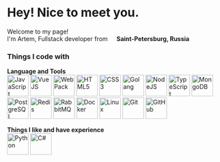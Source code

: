 <h1>Hey! Nice to meet you.</h1>


<p>Welcome to my page! </br> I'm Artem, Fullstack developer from <img src="https://cdn-icons-png.flaticon.com/128/197/197408.png" width="13"/> <b>Saint-Petersburg, Russia</b></p>
<h3>Things I code with</h3>
<p> 
  <b>Language and Tools</b><br>
  <img style="weight: 50px; height: 50px;" alt="JavaScript" src="https://cdn.jsdelivr.net/gh/devicons/devicon@latest/icons/javascript/javascript-original.svg" />
  <img style="weight: 50px; height: 50px;" alt="VueJS" src="https://cdn.jsdelivr.net/gh/devicons/devicon@latest/icons/vuejs/vuejs-original-wordmark.svg" />
  <img style="weight: 50px; height: 50px;" alt="WebPack" src="https://cdn.jsdelivr.net/gh/devicons/devicon@latest/icons/webpack/webpack-original.svg" />
  <img style="weight: 50px; height: 50px;" alt="HTML5" src="https://cdn.jsdelivr.net/gh/devicons/devicon@latest/icons/html5/html5-original.svg" />
  <img style="weight: 50px; height: 50px;" alt="CSS3" src="https://cdn.jsdelivr.net/gh/devicons/devicon@latest/icons/css3/css3-original.svg" />
  <img style="weight: 50px; height: 50px;" alt="Golang" src="https://cdn.jsdelivr.net/gh/devicons/devicon@latest/icons/go/go-original.svg" />
  <img style="weight: 50px; height: 50px;" alt="NodeJS" src="https://cdn.jsdelivr.net/gh/devicons/devicon@latest/icons/nodejs/nodejs-original-wordmark.svg" />
  <img style="weight: 50px; height: 50px;" alt="TypeScript" src="https://cdn.jsdelivr.net/gh/devicons/devicon@latest/icons/typescript/typescript-original.svg" />
  <img style="weight: 50px; height: 50px;" alt="MongoDB" src="https://cdn.jsdelivr.net/gh/devicons/devicon@latest/icons/mongodb/mongodb-original-wordmark.svg" />
  <img style="weight: 50px; height: 50px;" alt="PostgreSQL" src="https://cdn.jsdelivr.net/gh/devicons/devicon@latest/icons/postgresql/postgresql-original.svg"" />
  <img style="weight: 50px; height: 50px;" alt="Redis" src="https://cdn.jsdelivr.net/gh/devicons/devicon@latest/icons/redis/redis-original.svg" />
  <img style="weight: 50px; height: 50px;" alt="RabbitMQ" src="https://cdn.jsdelivr.net/gh/devicons/devicon@latest/icons/rabbitmq/rabbitmq-original.svg" />
  <img style="weight: 50px; height: 50px;" alt="Docker" src="https://cdn.jsdelivr.net/gh/devicons/devicon@latest/icons/docker/docker-original.svg" />
  <img style="weight: 50px; height: 50px;" alt="Linux" src="https://cdn.jsdelivr.net/gh/devicons/devicon@latest/icons/linux/linux-original.svg" />
  <img style="weight: 50px; height: 50px;" alt="Git" src="https://cdn.jsdelivr.net/gh/devicons/devicon@latest/icons/git/git-original.svg" />
  <img style="weight: 50px; height: 50px;" alt="GitHub" src="https://cdn.jsdelivr.net/gh/devicons/devicon@latest/icons/github/github-original.svg" /><br>

  <b>Things I like and have experience</b><br>
  <img style="weight: 50px; height: 50px;" alt="Python" src="https://cdn.jsdelivr.net/gh/devicons/devicon@latest/icons/python/python-original-wordmark.svg" />
  <img style="weight: 50px; height: 50px;" alt="C#" src="https://cdn.jsdelivr.net/gh/devicons/devicon@latest/icons/csharp/csharp-original.svg" />
</p>
<p>

</p>
